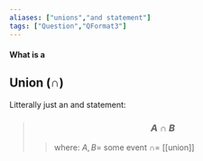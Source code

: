 ```yaml
---
aliases: ["unions","and statement"]
tags: ["Question","QFormat3"]
---
```


#### What is a
## Union ($\cap$)

Litterally just an and statement:
> ### $$ A \cap B $$ 
>> where:
>> $A,B=$ some event 
>> $\cap=$ [[union]]
